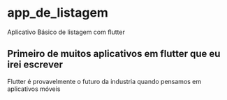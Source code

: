 # app_de_listagem

Aplicativo Básico de listagem com flutter

## Primeiro de muitos aplicativos em flutter que eu irei escrever
Flutter é provavelmente o futuro da industria quando pensamos em aplicativos móveis 